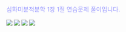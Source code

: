 <br><font size="3" color="9999FF">심화미분적분학 1장 1절 연습문제 풀이입니다. </font><br><br>
<img src = "{{site.baseurl}}/assets/images/1j1j1.png">
<img src = "{{site.baseurl}}/assets/images/1j1j2.png">
<img src = "{{site.baseurl}}/assets/images/1j1j3.png">
<img src = "{{site.baseurl}}/assets/images/1j1j4.png">


